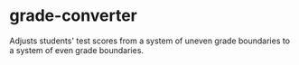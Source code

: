 # grade-converter
Adjusts students' test scores from a system of uneven grade boundaries to a system of even grade boundaries.
